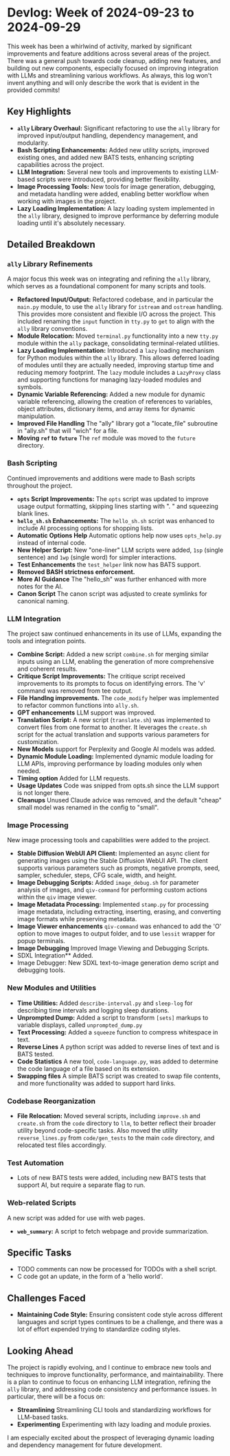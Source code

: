 # Devlog: Week of 2024-09-23 to 2024-09-29

This week has been a whirlwind of activity, marked by significant improvements and feature additions across several areas of the project. There was a general push towards code cleanup, adding new features, and building out new components, especially focused on improving integration with LLMs and streamlining various workflows. As always, this log won't invent anything and will only describe the work that is evident in the provided commits!

## Key Highlights

*   **`ally` Library Overhaul:** Significant refactoring to use the `ally` library for improved input/output handling, dependency management, and modularity.
*   **Bash Scripting Enhancements:** Added new utility scripts, improved existing ones, and added new BATS tests, enhancing scripting capabilities across the project.
*   **LLM Integration:** Several new tools and improvements to existing LLM-based scripts were introduced, providing better flexibility.
*   **Image Processing Tools:** New tools for image generation, debugging, and metadata handling were added, enabling better workflow when working with images in the project.
*   **Lazy Loading Implementation:** A lazy loading system implemented in the `ally` library, designed to improve performance by deferring module loading until it's absolutely necessary.

## Detailed Breakdown

### `ally` Library Refinements

A major focus this week was on integrating and refining the `ally` library, which serves as a foundational component for many scripts and tools.

*   **Refactored Input/Output:** Refactored codebase, and in particular the `main.py` module, to use the `ally` library for `istream` and `ostream` handling. This provides more consistent and flexible I/O across the project. This included renaming the `input` function in `tty.py` to `get` to align with the `ally` library conventions.
*   **Module Relocation:** Moved `terminal.py` functionality into a new `tty.py` module within the `ally` package, consolidating terminal-related utilities.
*   **Lazy Loading Implementation:** Introduced a `lazy` loading mechanism for Python modules within the `ally` library. This allows deferred loading of modules until they are actually needed, improving startup time and reducing memory footprint. The `lazy` module includes a `LazyProxy` class and supporting functions for managing lazy-loaded modules and symbols.
*   **Dynamic Variable Referencing:** Added a new module for dynamic variable referencing, allowing the creation of references to variables, object attributes, dictionary items, and array items for dynamic manipulation.
*  **Improved File Handling** The "ally" library got a "locate_file" subroutine in "ally.sh" that will "wich" for a file.
*  **Moving `ref` to `future`** The `ref` module was moved to the `future` directory.

### Bash Scripting

Continued improvements and additions were made to Bash scripts throughout the project.

*   **`opts` Script Improvements:** The `opts` script was updated to improve usage output formatting, skipping lines starting with ". " and squeezing blank lines.
*   **`hello_sh.sh` Enhancements:** The `hello_sh.sh` script was enhanced to include AI processing options for shopping lists.
* **Automatic Options Help** Automatic options help now uses `opts_help.py` instead of internal code.
*   **New Helper Script:** New "one-liner" LLM scripts were added, `1sp` (single sentence) and `1wp` (single word) for simpler interactions.
*   **Test Enhancements** the `test_helper` link now has BATS support.
*  **Removed BASH strictness enforcement.**
*  **More AI Guidance** The "hello_sh" was further enhanced with more notes for the AI.
*  **Canon Script** The canon script was adjusted to create symlinks for canonical naming.

### LLM Integration

The project saw continued enhancements in its use of LLMs, expanding the tools and integration points.

*   **Combine Script:** Added a new script `combine.sh` for merging similar inputs using an LLM, enabling the generation of more comprehensive and coherent results.
*   **Critique Script Improvements:** The critique script received improvements to its prompts to focus on identifying errors. The 'v' command was removed from tee output.
*   **File Handlng improvements.** The `code_modify` helper was implemented to refactor common functions into `ally.sh`.
*   **GPT enhancements** LLM support was improved.
*   **Translation Script:** A new script (`translate.sh`) was implemented to convert files from one format to another. It leverages the `create.sh` script for the actual translation and supports various parameters for customization.
*   **New Models** support for Perplexity and Google AI models was added.
*   **Dynamic Module Loading:** Implemented dynamic module loading for LLM APIs, improving performance by loading modules only when needed.
*  **Timing option** Added for LLM requests.
*  **Usage Updates** Code was snipped from opts.sh since the LLM support is not longer there.
*  **Cleanups** Unused Claude advice was removed, and the default "cheap" small model was renamed in the config to "small".

### Image Processing

New image processing tools and capabilities were added to the project.

*   **Stable Diffusion WebUI API Client:** Implemented an async client for generating images using the Stable Diffusion WebUI API. The client supports various parameters such as prompts, negative prompts, seed, sampler, scheduler, steps, CFG scale, width, and height.
*   **Image Debugging Scripts:** Added `image_debug.sh` for parameter analysis of images, and `qiv-command` for performing custom actions within the `qiv` image viewer.
*   **Image Metadata Processing:** Implemented `stamp.py` for processing image metadata, including extracting, inserting, erasing, and converting image formats while preserving metadata.
* **Image Viewer enhancements** `qiv-command` was enhanced to add the 'O' option to move images to output folder, and to use `lessit` wrapper for popup terminals.
* **Image Debugging** Improved Image Viewing and Debugging Scripts.
* SDXL Integration** Added.
* Image Debugger: New SDXL text-to-image generation demo script and debugging tools.

### New Modules and Utilities

*   **Time Utilities:**  Added `describe-interval.py` and `sleep-log` for describing time intervals and logging sleep durations.
*   **Unprompted Dump:** Added a script to transform `[sets]` markups to variable displays, called `unprompted_dump.py`
*   **Text Processing:**  Added a `squeeze` function to compress whitespace in text.
*   **Reverse Lines** A python script was added to reverse lines of text and is BATS tested.
*  **Code Statistics** A new tool, `code-language.py`, was added to determine the code language of a file based on its extension.
* **Swapping files** A simple BATS script was created to swap file contents, and more functionality was added to support hard links.

### Codebase Reorganization

*   **File Relocation:** Moved several scripts, including `improve.sh` and `create.sh` from the `code` directory to `llm`, to better reflect their broader utility beyond code-specific tasks. Also moved the utility `reverse_lines.py` from `code/gen_tests` to the main `code` directory, and relocated test files accordingly.

### Test Automation
* Lots of new BATS tests were added, including new BATS tests that support AI, but require a separate flag to run.

### Web-related Scripts

A new script was added for use with web pages.

*   **`web_summary`:** A script to fetch webpage and provide summarization.

## Specific Tasks
* TODO comments can now be processed for TODOs with a shell script.
* C code got an update, in the form of a 'hello world'.

## Challenges Faced

*   **Maintaining Code Style:** Ensuring consistent code style across different languages and script types continues to be a challenge, and there was a lot of effort expended trying to standardize coding styles.

## Looking Ahead

The project is rapidly evolving, and I continue to embrace new tools and techniques to improve functionality, performance, and maintainability. There is a plan to continue to focus on enhancing LLM integration, refining the `ally` library, and addressing code consistency and performance issues. In particular, there will be a focus on:

*   **Streamlining** Streamlining CLI tools and standardizing workflows for LLM-based tasks.
*   **Experimenting** Experimenting with lazy loading and module proxies.

I am especially excited about the prospect of leveraging dynamic loading and dependency management for future development.
